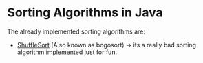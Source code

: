 # Sorting Algorithms in Java

The already implemented sorting algorithms are:

- [ShuffleSort](src/main/java/io/bparolini/sort/ShuffleSort.java) (Also known as bogosort) -> its a really bad sorting algorithm implemented just for fun.
